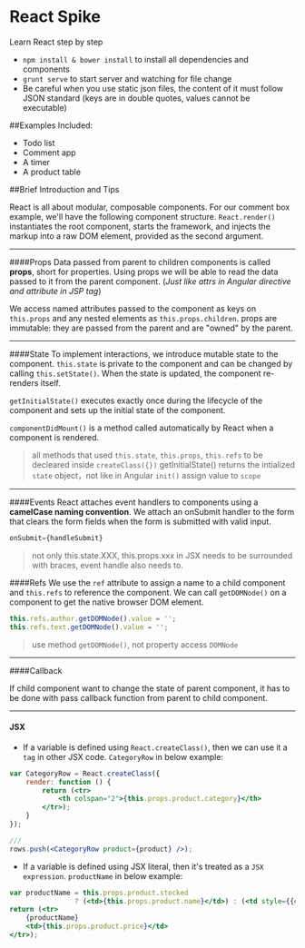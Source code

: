 React Spike
===========

Learn React step by step

* `npm install & bower install` to install all dependencies and components
* `grunt serve` to start server and watching for file change
* Be careful when you use static json files, the content of it must follow JSON standard (keys are in double quotes, values cannot be executable)

##Examples Included:
* Todo list
* Comment app
* A timer
* A product table

##Brief Introduction and Tips

React is all about modular, composable components. For our comment box example, we'll have the following component structure.
`React.render()` instantiates the root component, starts the framework, and injects the markup into a raw DOM element, provided as the second argument.

---
####Props
Data passed from parent to children components is called **props**, short for properties.
Using props we will be able to read the data passed to it from the parent component. (*Just like attrs in Angular directive and attribute in JSP tag*)

We access named attributes passed to the component as keys on `this.props` and any nested elements as `this.props.children`.
props are immutable: they are passed from the parent and are "owned" by the parent.

---
####State
To implement interactions, we introduce mutable state to the component. `this.state` is private to the component and can be changed by calling `this.setState()`. When the state is updated, the component re-renders itself.

`getInitialState()` executes exactly once during the lifecycle of the component and sets up the initial state of the component.

`componentDidMount()` is a method called automatically by React when a component is rendered. 
> all methods that used `this.state`, `this.props`, `this.refs` to be decleared inside `createClass({})`
> getInitialState() returns the intialized `state` object，not like in Angular `init()` assign value to `scope`

---
####Events
React attaches event handlers to components using a **camelCase naming convention**. We attach an onSubmit handler to the form that clears the form fields when the form is submitted with valid input.

``` jsx
onSubmit={handleSubmit}
```

> not only this.state.XXX, this.props.xxx in JSX needs to be surrounded with braces, event handle also needs to.

####Refs
We use the `ref` attribute to assign a name to a child component and `this.refs` to reference the component. We can call `getDOMNode()` on a component to get the native browser DOM element.

``` jsx
this.refs.author.getDOMNode().value = '';
this.refs.text.getDOMNode().value = '';
```

> use method `getDOMNode()`, not property access `DOMNode`

---
####Callback

If child component want to change the state of parent component, it has to be done with pass callback function from parent to child component.

---
#### JSX
* If a variable is defined using `React.createClass()`, then we can use it a `tag` in other JSX code. `CategoryRow` in below example:

``` jsx
var CategoryRow = React.createClass({
    render: function () {
        return (<tr>
            <th colspan="2">{this.props.product.category}</th>
        </tr>);
    }
});

///
rows.push(<CategoryRow product={product} />);
```

* If a variable is defined using JSX literal, then it's treated as a `JSX expression`.  `productName` in below example:

``` jsx
var productName = this.props.product.stocked
                ? (<td>{this.props.product.name}</td>) : (<td style={{color: 'red'}}>{this.props.product.name}</td>);
return (<tr>
    {productName}
    <td>{this.props.product.price}</td>
</tr>);
```
